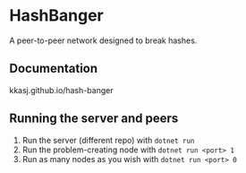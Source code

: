# HashBanger

A peer-to-peer network designed to break hashes.

## Documentation

kkasj.github.io/hash-banger

## Running the server and peers
1. Run the server (different repo) with `dotnet run`
2. Run the problem-creating node with `dotnet run <port> 1`
3. Run as many nodes as you wish with `dotnet run <port> 0` 
